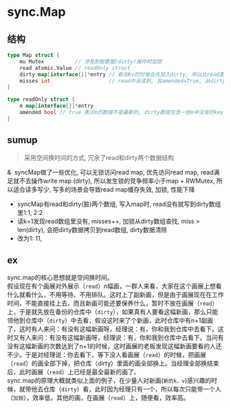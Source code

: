 # sync.Map

## 结构

```go
type Map struct { 
	mu Mutex          // 涉及到脏数据(dirty)操作时加锁
	read atomic.Value // readOnly struct
	dirty map[interface{}]*entry // 新加kv的时候会先加入dirty, 所以比read更新, 脏
	misses int                   // read中没读到, 且amended=True, 从dirty读取, misses++, 大于len(dirty)时, read=dirty, 重置misses和dirty
}

type readOnly struct {
	m map[interface{}]*entry
	amended bool // true 表示m的数据不是最新的, dirty数组包含一些m中没有的key
}
```

## sumup

> 采用空间换时间的方式, 冗余了read和dirty两个数据结构

&  syncMap做了一些优化, 可以无锁访问read map, 优先访问read map, read满足就不去操作write map (dirty), 所以发生锁的竞争频率小于map + RWMutex, 所以适合读多写少, 写多的场景会导致read map缓存失效, 加锁, 性能下降

- syncMap有read和dirty(脏)两个数组, 写入map时, read没有就写到dirty数组里1:1, 2:2
- 读k=1发现read数组里没有, misses++, 加锁从dirty数组查找, miss > len(dirty), 会把dirty数据拷贝到read数组, dirty数据清除
- 改为1: 11, 

## ex

sync.map的核心思想就是空间换时间。  
假设现在有个画展对外展示（`read`）n幅画，一群人来看，大家在这个画展上想看什么就看什么，不用等待、不用排队。这时上了副新画，但是由于画展现在在工作时间，不能直接挂上去，而且新画可能还要保养什么，暂时不放在画展（`read`）上，于是就先放在备份的仓库中（`dirty`），如果真有人要看这幅新画，那么只能领他到仓库中（`dirty`）中去看，假设这时来了个新画，此时仓库中有n+1副画了，这时有人来问：有没有这幅新画呀，经理说：有，你和我到仓库中去看下。这时又有人来问：有没有这幅新画呀，经理说：有，你和我到仓库中去看下。当问有没有这幅新画的次数达到了n+1的时候，这时画展的老板发现这幅新画要看的人还不少。于是对经理说：你去看下，等下没人看画展（`read`）的时候，把画展（`read`）的画全部下掉，把仓库（dirty）里面的画全部换上。当经理全部换结束后，此时画展（`read`）上已经是最全最新的画了。  
sync.map的原理大概就类似上面的例子，在少量人对新画(`新的k、v`)感兴趣的时候，就带他去仓库（`dirty`）看，此时因为经理只有一个，所以每次只能带一个人（`加锁`），效率低，其他的画，在画展（`read`）上，随便看，效率高。